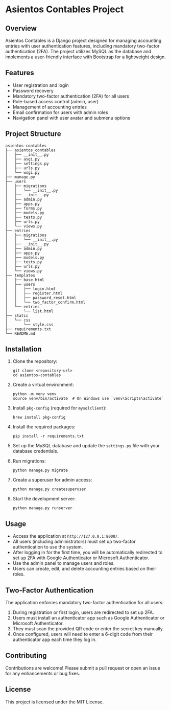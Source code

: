 # Asientos Contables Project

## Overview
Asientos Contables is a Django project designed for managing accounting entries with user authentication features, including mandatory two-factor authentication (2FA). The project utilizes MySQL as the database and implements a user-friendly interface with Bootstrap for a lightweight design.

## Features
- User registration and login
- Password recovery
- Mandatory two-factor authentication (2FA) for all users
- Role-based access control (admin, user)
- Management of accounting entries
- Email confirmation for users with admin roles
- Navigation panel with user avatar and submenu options

## Project Structure
```
asientos-contables
├── asientos_contables
│   ├── __init__.py
│   ├── asgi.py
│   ├── settings.py
│   ├── urls.py
│   └── wsgi.py
├── manage.py
├── users
│   ├── migrations
│   │   └── __init__.py
│   ├── __init__.py
│   ├── admin.py
│   ├── apps.py
│   ├── forms.py
│   ├── models.py
│   ├── tests.py
│   ├── urls.py
│   └── views.py
├── entries
│   ├── migrations
│   │   └── __init__.py
│   ├── __init__.py
│   ├── admin.py
│   ├── apps.py
│   ├── models.py
│   ├── tests.py
│   ├── urls.py
│   └── views.py
├── templates
│   ├── base.html
│   ├── users
│   │   ├── login.html
│   │   ├── register.html
│   │   ├── password_reset.html
│   │   └── two_factor_confirm.html
│   └── entries
│       └── list.html
├── static
│   └── css
│       └── style.css
├── requirements.txt
└── README.md
```

## Installation
1. Clone the repository:
   ```
   git clone <repository-url>
   cd asientos-contables
   ```

2. Create a virtual environment:
   ```
   python -m venv venv
   source venv/bin/activate  # On Windows use `venv\Scripts\activate`
   ```

3. Install `pkg-config` (required for `mysqlclient`):
   ```
   brew install pkg-config
   ```

4. Install the required packages:
   ```
   pip install -r requirements.txt
   ```

5. Set up the MySQL database and update the `settings.py` file with your database credentials.

6. Run migrations:
   ```
   python manage.py migrate
   ```

7. Create a superuser for admin access:
   ```
   python manage.py createsuperuser
   ```

8. Start the development server:
   ```
   python manage.py runserver
   ```

## Usage
- Access the application at `http://127.0.0.1:8000/`.
- All users (including administrators) must set up two-factor authentication to use the system.
- After logging in for the first time, you will be automatically redirected to set up 2FA with Google Authenticator or Microsoft Authenticator.
- Use the admin panel to manage users and roles.
- Users can create, edit, and delete accounting entries based on their roles.

## Two-Factor Authentication
The application enforces mandatory two-factor authentication for all users:

1. During registration or first login, users are redirected to set up 2FA.
2. Users must install an authenticator app such as Google Authenticator or Microsoft Authenticator.
3. They must scan the provided QR code or enter the secret key manually.
4. Once configured, users will need to enter a 6-digit code from their authenticator app each time they log in.

## Contributing
Contributions are welcome! Please submit a pull request or open an issue for any enhancements or bug fixes.

## License
This project is licensed under the MIT License.